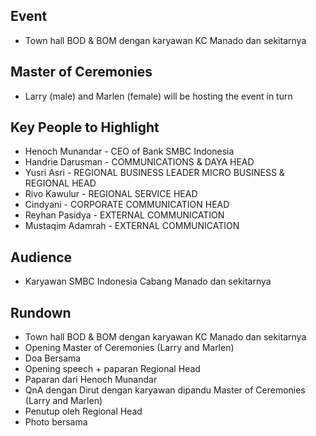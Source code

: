 ## Event
* Town hall BOD & BOM dengan karyawan KC Manado dan sekitarnya

## Master of Ceremonies
* Larry (male) and Marlen (female) will be hosting the event in turn

## Key People to Highlight
* Henoch Munandar - CEO of Bank SMBC Indonesia
* Handrie Darusman - COMMUNICATIONS & DAYA HEAD
* Yusri Asri - REGIONAL BUSINESS LEADER MICRO BUSINESS & REGIONAL HEAD
* Rivo Kawulur - REGIONAL SERVICE HEAD
* Cindyani - CORPORATE COMMUNICATION HEAD
* Reyhan Pasidya - EXTERNAL COMMUNICATION
* Mustaqim Adamrah - EXTERNAL COMMUNICATION

## Audience
* Karyawan SMBC Indonesia Cabang Manado dan sekitarnya

## Rundown
* Town hall BOD & BOM dengan karyawan KC Manado dan sekitarnya
* Opening Master of Ceremonies (Larry and Marlen)
* Doa Bersama
* Opening speech + paparan Regional Head
* Paparan dari Henoch Munandar
* QnA dengan Dirut dengan karyawan dipandu Master of Ceremonies (Larry and Marlen)
* Penutup oleh Regional Head
* Photo bersama